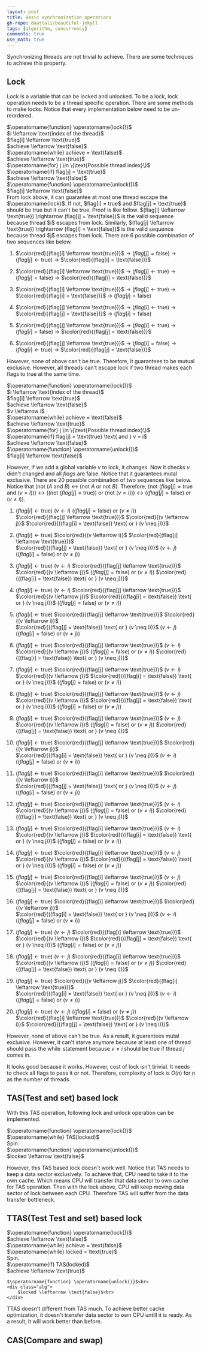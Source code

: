 ```yaml
---
layout: post
title: Basic synchronization operations
gh-repo: daattali/beautiful-jekyll
tags: [algorithm, concurrency]
comments: true
use_math: true
---
```


Synchronizing threads are not trivial to achieve.
There are some techniques to achieve this property.

## Lock
Lock is a variable that can be locked and unlocked.
To be a lock, lock operation needs to be a thread specific operation.
There are some methods to make locks.
Notice that every implementation below need to be un-reordered.

<div class="alg">
    $\operatorname{function} \operatorname{lock()}$<br>
    <div class="alg">
        $i \leftarrow \text{index of the thread}$<br>
        $flag[i] \leftarrow \text{true}$<br>
        $achieve \leftarrow \text{false}$<br>
        $\operatorname{while} achieve = \text{false}$<br>
        <div class="alg">
            $achieve \leftarrow \text{true}$<br>
            $\operatorname{for} j \in \{\text{Possible thread index}\}$<br>
            <div class="alg">
                $\operatorname{if} flag[j] = \text{true}$
                <div class="alg">
                    $achieve \leftarrow \text{false}$
                </div>
            </div>
        </div>
    </div>
    $\operatorname{function} \operatorname{unlock()}$<br>
    <div class="alg">
        $flag[i] \leftarrow \text{false}$<br>
    </div>
</div>
From lock above, it can guarantee at most one thread escape the $\operatorname{lock}$.
If not, $flag[i] = true$ and $flag[j] = \text{true}$ should be true but it can't be true.
Proof is like follow.
$(flag[i] \leftarrow \text{true}) \rightarrow (flag[j] = \text{false})$ is the valid sequence because thread $i$ escapes from lock.
Similarly, $(flag[j] \leftarrow \text{true}) \rightarrow (flag[i] = \text{false})$ is the valid sequence because thread $j$ escapes from lock.
There are 6 possible combination of two sequences like below.

1. $\color{red}{(flag[i] \leftarrow \text{true})}$ $\rightarrow$ 
$(flag[j] = \text{false})$ $\rightarrow$ 
$(flag[j] \leftarrow \text{true})$ $\rightarrow$ 
$\color{red}{(flag[i] = \text{false})}$

2. $\color{red}{(flag[i] \leftarrow \text{true})}$ $\rightarrow$ 
$(flag[j] \leftarrow \text{true})$ $\rightarrow$ 
$(flag[j] = \text{false})$ $\rightarrow$ 
$\color{red}{(flag[i] = \text{false})}$

3. $\color{red}{(flag[i] \leftarrow \text{true})}$ $\rightarrow$
$(flag[j] \leftarrow \text{true})$ $\rightarrow$ 
$\color{red}{(flag[i] = \text{false})}$ $\rightarrow$ 
$(flag[j] = \text{false})$

4. $\color{red}{(flag[j] \leftarrow \text{true})}$ $\rightarrow$ 
$(flag[i] \leftarrow \text{true})$ $\rightarrow$ 
$\color{red}{(flag[j] = \text{false})}$ $\rightarrow$ 
$(flag[i] = \text{false})$

5. $\color{red}{(flag[j] \leftarrow \text{true})}$ $\rightarrow$ 
$(flag[i] \leftarrow \text{true})$ $\rightarrow$ 
$(flag[i] = \text{false})$ $\rightarrow$ 
$\color{red}{(flag[j] = \text{false})}$

6. $\color{red}{(flag[j] \leftarrow \text{true})}$ $\rightarrow$ 
$(flag[i] = \text{false})$ $\rightarrow$ 
$(flag[i] \leftarrow \text{true})$ $\rightarrow$ 
$\color{red}{(flag[j] = \text{false})}$

However, none of above can't be true.
Therefore, it guarantees to be mutual exclusive.
However, all threads can't escape lock if two thread makes each flags to $\text{true}$ at the same time.

<div class="alg">
    $\operatorname{function} \operatorname{lock()}$<br>
    <div class="alg">
        $i \leftarrow \text{index of the thread}$<br>
        $flag[i] \leftarrow \text{true}$<br>
        $achieve \leftarrow \text{false}$<br>
        $v \leftarrow i$<br>
        $\operatorname{while} achieve = \text{false}$<br>
        <div class="alg">
            $achieve \leftarrow \text{true}$<br>
            $\operatorname{for} j \in \{\text{Possible thread index}\}$<br>
            <div class="alg">
                $\operatorname{if} flag[j] = \text{true} \text{ and } v = i$
                <div class="alg">
                    $achieve \leftarrow \text{false}$
                </div>
            </div>
        </div>
    </div>
    $\operatorname{function} \operatorname{unlock()}$<br>
    <div class="alg">
        $flag[i] \leftarrow \text{false}$<br>
    </div>
</div>

However, if we add a global variable $v$ to lock, it changes.
Now it checks $v$ didn't changed and all $flag$s are $\text{false}$.
Notice that it guarantees mutal exclusive.
There are 20 possible combination of two sequences like below.
Notice that $(\text{not } (A \text{ and } B)$ $\leftrightarrow$ $(\text{not } A \text{ or } \text{not } B)$.
Therefore, $(\text{not } (flag[j] = \text{true} \text{ and } (v = i)))$ $\leftrightarrow$
$((\text{not } (flag[j] = \text{true})) \text{ or } (\text{not } (v = i)))$ $\leftrightarrow$
$((flag[j] = \text{false}) \text{ or } (v \neq i))$.

1. $(flag[i] \leftarrow \text{true})$
$(v \leftarrow i)$
$((flag[j] = \text{false}) \text{ or } (v \neq i))$<br>
$\color{red}{(flag[j] \leftarrow \text{true})}$
$\color{red}{(v \leftarrow j)}$
$\color{red}{((flag[i] = \text{false}) \text{ or } (v \neq j))}$

2. $(flag[i] \leftarrow \text{true})$
$\color{red}{(v \leftarrow i)}$
$\color{red}{(flag[j] \leftarrow \text{true})}$<br>
$\color{red}{((flag[j] = \text{false}) \text{ or } (v \neq i))}$
$(v \leftarrow j)$
$((flag[i] = \text{false}) \text{ or } (v \neq j))$

3. $(flag[i] \leftarrow \text{true})$
$(v \leftarrow i)$
$\color{red}{(flag[j] \leftarrow \text{true})}$<br>
$\color{red}{(v \leftarrow j)}$
$((flag[j] = \text{false}) \text{ or } (v \neq i))$
$\color{red}{((flag[i] = \text{false}) \text{ or } (v \neq j))}$

4. $(flag[i] \leftarrow \text{true})$
$(v \leftarrow i)$
$\color{red}{(flag[j] \leftarrow \text{true})}$<br>
$\color{red}{(v \leftarrow j)}$
$\color{red}{((flag[i] = \text{false}) \text{ or } (v \neq j))}$
$((flag[j] = \text{false}) \text{ or } (v \neq i))$

5. $(flag[i] \leftarrow \text{true})$
$\color{red}{(flag[j] \leftarrow \text{true})}$
$\color{red}{(v \leftarrow i)}$<br>
$\color{red}{((flag[j] = \text{false}) \text{ or } (v \neq i))}$
$(v \leftarrow j)$
$((flag[i] = \text{false}) \text{ or } (v \neq j))$

6. $(flag[i] \leftarrow \text{true})$
$\color{red}{(flag[j] \leftarrow \text{true})}$
$(v \leftarrow i)$<br>
$\color{red}{(v \leftarrow j)}$
$((flag[j] = \text{false}) \text{ or } (v \neq i))$
$\color{red}{((flag[i] = \text{false}) \text{ or } (v \neq j))}$

7. $(flag[i] \leftarrow \text{true})$
$\color{red}{(flag[j] \leftarrow \text{true})}$
$(v \leftarrow i)$<br>
$\color{red}{(v \leftarrow j)}$
$\color{red}{((flag[i] = \text{false}) \text{ or } (v \neq j))}$
$((flag[j] = \text{false}) \text{ or } (v \neq i))$

8. $(flag[i] \leftarrow \text{true})$
$\color{red}{(flag[j] \leftarrow \text{true})}$
$(v \leftarrow j)$<br>
$\color{red}{(v \leftarrow i)}$
$\color{red}{((flag[j] = \text{false}) \text{ or } (v \neq i))}$
$((flag[i] = \text{false}) \text{ or } (v \neq j))$

9. $(flag[i] \leftarrow \text{true})$
$\color{red}{(flag[j] \leftarrow \text{true})}$
$(v \leftarrow j)$<br>
$\color{red}{(v \leftarrow i)}$
$((flag[i] = \text{false}) \text{ or } (v \neq j))$
$\color{red}{((flag[j] = \text{false}) \text{ or } (v \neq i))}$

10. $(flag[i] \leftarrow \text{true})$
$\color{red}{(flag[j] \leftarrow \text{true})}$
$\color{red}{(v \leftarrow j)}$<br>
$\color{red}{((flag[i] = \text{false}) \text{ or } (v \neq j))}$
$(v \leftarrow i)$
$((flag[j] = \text{false}) \text{ or } (v \neq i))$

11. $(flag[j] \leftarrow \text{true})$
$\color{red}{(flag[i] \leftarrow \text{true})}$
$\color{red}{(v \leftarrow i)}$<br>
$\color{red}{((flag[j] = \text{false}) \text{ or } (v \neq i))}$
$(v \leftarrow j)$
$((flag[i] = \text{false}) \text{ or } (v \neq j))$

12. $(flag[j] \leftarrow \text{true})$
$\color{red}{(flag[i] \leftarrow \text{true})}$
$(v \leftarrow i)$<br>
$\color{red}{(v \leftarrow j)}$
$((flag[j] = \text{false}) \text{ or } (v \neq i))$
$\color{red}{((flag[i] = \text{false}) \text{ or } (v \neq j))}$

13. $(flag[j] \leftarrow \text{true})$
$\color{red}{(flag[i] \leftarrow \text{true})}$
$(v \leftarrow i)$<br>
$\color{red}{(v \leftarrow j)}$
$\color{red}{((flag[i] = \text{false}) \text{ or } (v \neq j))}$
$((flag[j] = \text{false}) \text{ or } (v \neq i))$

14. $(flag[j] \leftarrow \text{true})$
$\color{red}{(flag[i] \leftarrow \text{true})}$
$(v \leftarrow j)$<br>
$\color{red}{(v \leftarrow i)}$
$\color{red}{((flag[j] = \text{false}) \text{ or } (v \neq i))}$
$((flag[i] = \text{false}) \text{ or } (v \neq j))$

15. $(flag[j] \leftarrow \text{true})$
$\color{red}{(flag[i] \leftarrow \text{true})}$
$(v \leftarrow j)$<br>
$\color{red}{(v \leftarrow i)}$
$((flag[i] = \text{false}) \text{ or } (v \neq j))$
$\color{red}{((flag[j] = \text{false}) \text{ or } (v \neq i))}$

16. $(flag[j] \leftarrow \text{true})$
$\color{red}{(flag[i] \leftarrow \text{true})}$
$\color{red}{(v \leftarrow j)}$<br>
$\color{red}{((flag[i] = \text{false}) \text{ or } (v \neq j))}$
$(v \leftarrow i)$
$((flag[j] = \text{false}) \text{ or } (v \neq i))$

17. $(flag[j] \leftarrow \text{true})$
$(v \leftarrow j)$
$\color{red}{(flag[i] \leftarrow \text{true})}$<br>
$\color{red}{(v \leftarrow i)}$
$\color{red}{((flag[j] = \text{false}) \text{ or } (v \neq i))}$
$((flag[i] = \text{false}) \text{ or } (v \neq j))$

18. $(flag[j] \leftarrow \text{true})$
$(v \leftarrow j)$
$\color{red}{(flag[i] \leftarrow \text{true})}$<br>
$\color{red}{(v \leftarrow i)}$
$((flag[i] = \text{false}) \text{ or } (v \neq j))$
$\color{red}{((flag[j] = \text{false}) \text{ or } (v \neq i))}$

19. $(flag[j] \leftarrow \text{true})$
$\color{red}{(v \leftarrow j)}$
$\color{red}{(flag[i] \leftarrow \text{true})}$<br>
$\color{red}{((flag[i] = \text{false}) \text{ or } (v \neq j))}$
$(v \leftarrow i)$
$((flag[j] = \text{false}) \text{ or } (v \neq i))$

20. $(flag[j] \leftarrow \text{true})$
$(v \leftarrow j)$
$((flag[i] = \text{false}) \text{ or } (v \neq j))$<br>
$\color{red}{(flag[i] \leftarrow \text{true})}$
$\color{red}{(v \leftarrow i)}$
$\color{red}{((flag[j] = \text{false}) \text{ or } (v \neq i))}$

However, none of above can't be true.
As a result, it guarantees mutal exclusive.
However, it can't starve anymore because at least one of thread should pass the $\operatorname{while}$ statement because $v \neq i$ should be true if thread $j$ comes in.

It looks good because it works.
However, cost of lock isn't tirivial.
It needs to check all flags to pass it or not.
Therefore, complexity of lock is $O(n)$ for $n$ as the number of threads. 

## TAS(Test and set) based lock

With this TAS operation, following lock and unlock operation can be implemented.

<div class="alg">
    $\operatorname{function} \operatorname{lock()}$<br>
    <div class="alg">
        $\operatorname{while} TAS(locked)$<br>
        <div class="alg">
            Spin.<br>
        </div>
    </div>
    $\operatorname{function} \operatorname{unlock()}$<br>
    <div class="alg">
        $locked \leftarrow \text{false}$<br>
    </div>
</div>

However, this TAS based lock doesn't work well.
Notice that TAS needs to keep a data sector exclusively.
To achieve that, CPU need to take it to the own cache.
Which means CPU will transfer that data sector to own cache for TAS operation.
Then with the lock above, CPU will keep moving data sector of lock between each CPU.
Therefore TAS will suffer from the data transfer bottleneck.

## TTAS(Test Test and set) based lock

<div class="alg">
    $\operatorname{function} \operatorname{lock()}$<br>
    <div class="alg">
        $achieve \leftarrow \text{false}$<br>
        $\operatorname{while} achieve = \text{false}$<br>
        <div class="alg">
            $\operatorname{while} locked = \text{true}$<br>
            <div class="alg">
                Spin.<br>
            </div>
            $\operatorname{if} TAS(locked)$<br>
            <div class="alg">
                $achieve \leftarrow \text{true}$
            </div>
        </div>
    </div>

    $\operatorname{function} \operatorname{unlock()}$<br>
    <div class="alg">
        $locked \leftarrow \text{false}$<br>
    </div>
</div>

TTAS doesn't different from TAS much.
To achieve better cache optimization, it doesn't transfer data sector to own CPU untill it is ready.
As a result, it will work better than before.

## CAS(Compare and swap)
